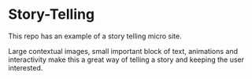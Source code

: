 Story-Telling
=============

This repo has an example of a story telling micro site.

Large contextual images, small important block of text, animations and interactivity make this a great way of telling a story and keeping the user interested.